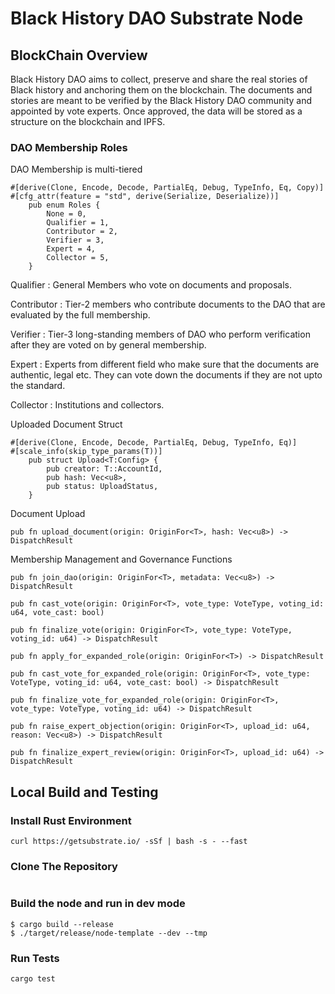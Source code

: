 # Black History DAO Substrate Node

## BlockChain Overview

Black History DAO aims to collect, preserve and share the real stories of Black history and anchoring them on the blockchain. The documents and stories are meant to be verified by the Black History DAO community and appointed by vote experts. Once approved, the data will be stored as a structure on the blockchain and IPFS.

### DAO Membership Roles

DAO Membership is multi-tiered

```
#[derive(Clone, Encode, Decode, PartialEq, Debug, TypeInfo, Eq, Copy)]
#[cfg_attr(feature = "std", derive(Serialize, Deserialize))]
	pub enum Roles {
		None = 0,
		Qualifier = 1,
		Contributor = 2,
		Verifier = 3,
		Expert = 4,
		Collector = 5,
	}
```

Qualifier : General Members who vote on documents and proposals.

Contributor : Tier-2 members who contribute documents to the DAO that are evaluated by the full membership.

Verifier : Tier-3 long-standing members of DAO who perform verification after they are voted on by general membership.

Expert : Experts from different field who make sure that the documents are authentic, legal etc. They can vote down the documents if they are not upto the standard.

Collector : Institutions and collectors.

Uploaded Document Struct

```
#[derive(Clone, Encode, Decode, PartialEq, Debug, TypeInfo, Eq)]
#[scale_info(skip_type_params(T))]
	pub struct Upload<T:Config> {
		pub creator: T::AccountId,
		pub hash: Vec<u8>,
		pub status: UploadStatus,
	}

```

Document Upload

```
pub fn upload_document(origin: OriginFor<T>, hash: Vec<u8>) -> DispatchResult
```

Membership Management and Governance Functions

```
pub fn join_dao(origin: OriginFor<T>, metadata: Vec<u8>) -> DispatchResult
```

```
pub fn cast_vote(origin: OriginFor<T>, vote_type: VoteType, voting_id: u64, vote_cast: bool) 
```

```
pub fn finalize_vote(origin: OriginFor<T>, vote_type: VoteType, voting_id: u64) -> DispatchResult
```

```
pub fn apply_for_expanded_role(origin: OriginFor<T>) -> DispatchResult
```

```
pub fn cast_vote_for_expanded_role(origin: OriginFor<T>, vote_type: VoteType, voting_id: u64, vote_cast: bool) -> DispatchResult
```

```
pub fn finalize_vote_for_expanded_role(origin: OriginFor<T>, vote_type: VoteType, voting_id: u64) -> DispatchResult
```

```
pub fn raise_expert_objection(origin: OriginFor<T>, upload_id: u64, reason: Vec<u8>) -> DispatchResult
```

```
pub fn finalize_expert_review(origin: OriginFor<T>, upload_id: u64) -> DispatchResult
```

## Local Build and Testing

### Install Rust Environment

```
curl https://getsubstrate.io/ -sSf | bash -s - --fast
```

### Clone The Repository

```
```

### Build the node and run in dev mode

```
$ cargo build --release
$ ./target/release/node-template --dev --tmp

```

### Run Tests

```
cargo test
```
